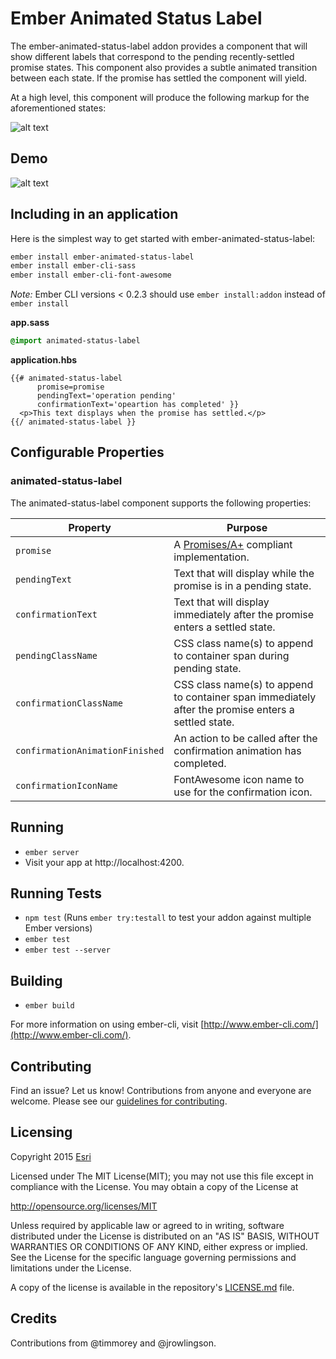 # Ember Animated Status Label

The ember-animated-status-label addon provides a component that will show different labels that correspond to the pending recently-settled promise states. This component also provides a subtle animated transition between each state. If the promise has settled the component will yield.

At a high level, this component will produce the following markup for the aforementioned states:

![alt text](https://raw.githubusercontent.com/jrowlingson/ember-animated-status-label/master/blob/label-states.png "Label States")

## Demo

![alt text](https://raw.githubusercontent.com/jrowlingson/ember-animated-status-label/master/blob/demo.gif "Animated Status Label Demo")

## Including in an application

Here is the simplest way to get started with ember-animated-status-label:

```sh
ember install ember-animated-status-label
ember install ember-cli-sass
ember install ember-cli-font-awesome
```

*Note:* Ember CLI versions < 0.2.3 should use `ember install:addon` instead of `ember install`

**app.sass**
```sass
@import animated-status-label
```

**application.hbs**
```htmlbars
{{# animated-status-label
      promise=promise
      pendingText='operation pending'
      confirmationText='opeartion has completed' }}
  <p>This text displays when the promise has settled.</p>
{{/ animated-status-label }}
```

## Configurable Properties

### animated-status-label

The animated-status-label component supports the following properties:

Property               | Purpose
---------------------  | -------------
`promise`              | A [Promises/A+](https://promisesaplus.com/) compliant implementation.
`pendingText`          | Text that will display while the promise is in a pending state.
`confirmationText`     | Text that will display immediately after the promise enters a settled state.
`pendingClassName`     | CSS class name(s) to append to container span during pending state.
`confirmationClassName`| CSS class name(s) to append to container span immediately after the promise enters a settled state.
`confirmationAnimationFinished`| An action to be called after the confirmation animation has completed.
`confirmationIconName` | FontAwesome icon name to use for the confirmation icon.

## Running

* `ember server`
* Visit your app at http://localhost:4200.

## Running Tests

* `npm test` (Runs `ember try:testall` to test your addon against multiple Ember versions)
* `ember test`
* `ember test --server`

## Building

* `ember build`

For more information on using ember-cli, visit [http://www.ember-cli.com/](http://www.ember-cli.com/).

## Contributing

Find an issue? Let us know! Contributions from anyone and everyone are welcome. Please see our [guidelines for contributing](https://github.com/esri/contributing).

## Licensing
Copyright 2015 [Esri](http://www.esri.com/)

Licensed under The MIT License(MIT);
you may not use this file except in compliance with the License.
You may obtain a copy of the License at

   http://opensource.org/licenses/MIT

Unless required by applicable law or agreed to in writing, software
distributed under the License is distributed on an "AS IS" BASIS,
WITHOUT WARRANTIES OR CONDITIONS OF ANY KIND, either express or implied.
See the License for the specific language governing permissions and
limitations under the License.

A copy of the license is available in the repository's [LICENSE.md](LICENSE.md) file.

## Credits

Contributions from @timmorey and @jrowlingson.

